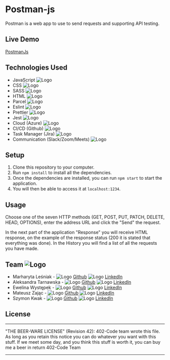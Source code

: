 # Postman-js

Postman is a web app to use to send requests and supporting API testing.

## Live Demo

[PostmanJs](https://postmanjs.azurewebsites.net/)

## Technologies Used

- JavaScript ![Logo](https://postmanblob402.blob.core.windows.net/icons/javascript-icon.png)
- CSS ![Logo](https://postmanblob402.blob.core.windows.net/icons/css-icon.png)
- SASS ![Logo](https://postmanblob402.blob.core.windows.net/icons/sass-icon.png)
- HTML ![Logo](https://postmanblob402.blob.core.windows.net/icons/html-icon.png)
- Parcel ![Logo](https://postmanblob402.blob.core.windows.net/icons/parcel.png)
- Eslint ![Logo](https://postmanblob402.blob.core.windows.net/icons/eslint-icon.png)
- Prettier ![Logo](https://postmanblob402.blob.core.windows.net/icons/prettier-icon.png)
- Jest ![Logo](https://postmanblob402.blob.core.windows.net/icons/jest-icon.png)
- Cloud (Azure) ![Logo](https://postmanblob402.blob.core.windows.net/icons/azure-icon.png)
- CI/CD (Github) ![Logo](https://postmanblob402.blob.core.windows.net/icons/cicd-icon.png)
- Task Manager (Jira) ![Logo](https://postmanblob402.blob.core.windows.net/icons/jira-icon.png)
- Communication (Slack/Zoom/Meets) ![Logo](https://postmanblob402.blob.core.windows.net/icons/slack-icon.png)

## Setup

1. Clone this repository to your computer.
2. Run `npm install` to install all the dependencies.
3. Once the dependencies are installed, you can run `npm start` to start the application.
4. You will then be able to access it at `localhost:1234`.

## Usage

Choose one of the seven HTTP methods (GET, POST, PUT, PATCH, DELETE, HEAD, OPTIONS), enter the address URL and click
the "Send" the request.

In the next part of the application "Response" you will receive HTML response, on the example of the
response status (200 it is stated that everything was done). In the History you will find a list of all the requests you
have made.

## Team ![Logo](https://postmanblob402.blob.core.windows.net/icons/logo-team.png)

- Marharyta Leśniak - ![Logo](https://postmanblob402.blob.core.windows.net/icons/gh-icon.png) [Github](https://github.com/Margo1212) ![Logo](https://postmanblob402.blob.core.windows.net/icons/li-icon.png) [LinkedIn](https://www.linkedin.com/in/marharyta-le%C5%9Bniak-6a9070216/)
- Aleksandra Tarnawska - ![Logo](https://postmanblob402.blob.core.windows.net/icons/gh-icon.png) [Github](https://github.com/Aleksandra-Tarnawska) ![Logo](https://postmanblob402.blob.core.windows.net/icons/li-icon.png) [LinkedIn](https://www.linkedin.com/in/aleksandra-tarnawska/)
- Ewelina Występek - ![Logo](https://postmanblob402.blob.core.windows.net/icons/gh-icon.png) [Github](https://github.com/evelkaw) ![Logo](https://postmanblob402.blob.core.windows.net/icons/li-icon.png) [LinkedIn](https://www.linkedin.com/in/ewelina-wystepek/)
- Mateusz Zając - ![Logo](https://postmanblob402.blob.core.windows.net/icons/gh-icon.png) [Github](https://github.com/matizaj) ![Logo](https://postmanblob402.blob.core.windows.net/icons/li-icon.png) [LinkedIn](https://www.linkedin.com/in/mateusz-zaj%C4%85c-0211a781/)
- Szymon Kwak - ![Logo](https://postmanblob402.blob.core.windows.net/icons/gh-icon.png) [Github](https://github.com/szymonkwak) ![Logo](https://postmanblob402.blob.core.windows.net/icons/li-icon.png) [LinkedIn](https://www.linkedin.com/in/szymon-kwak-05ba13228/)

## License

---

"THE BEER-WARE LICENSE" (Revision 42):
402-Code team wrote this file. As long as you retain this notice you
can do whatever you want with this stuff. If we meet some day, and you think
this stuff is worth it, you can buy me a beer in return 402-Code Team

---
